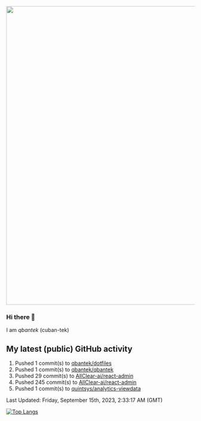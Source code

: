 <img src="https://user-images.githubusercontent.com/1090192/231227350-b13c0797-9e41-42a4-ab5c-d0e234d2a3d2.png" width="800px" />

### Hi there 👋

I am *qbantek* (cuban-tek)

<!--
**qbantek/qbantek** is a ✨ _special_ ✨ repository because its `README.md` (this file) appears on your GitHub profile.

Here are some ideas to get you started:

- 🔭 I’m currently working on ...
- 🌱 I’m currently learning ...
- 👯 I’m looking to collaborate on ...
- 🤔 I’m looking for help with ...
- 💬 Ask me about ...
- 📫 How to reach me: ...
- ⚡ Fun fact: ...
-->

## My latest (public) GitHub activity
<!--RECENT_ACTIVITY:start-->
1. Pushed 1 commit(s) to [qbantek/dotfiles](https://github.com/qbantek/dotfiles)<br>
2. Pushed 1 commit(s) to [qbantek/qbantek](https://github.com/qbantek/qbantek)<br>
3. Pushed 29 commit(s) to [AllClear-ai/react-admin](https://github.com/AllClear-ai/react-admin)<br>
4. Pushed 245 commit(s) to [AllClear-ai/react-admin](https://github.com/AllClear-ai/react-admin)<br>
5. Pushed 1 commit(s) to [quintsys/analytics-viewdata](https://github.com/quintsys/analytics-viewdata)<br>
<!--RECENT_ACTIVITY:end-->

<!--RECENT_ACTIVITY:last_update-->
Last Updated: Friday, September 15th, 2023, 2:33:17 AM (GMT)
<!--RECENT_ACTIVITY:last_update_end-->


[![Top Langs](https://github-readme-stats.vercel.app/api/top-langs/?username=qbantek&langs_count=10&hide_progress=true)](https://github.com/anuraghazra/github-readme-stats)

